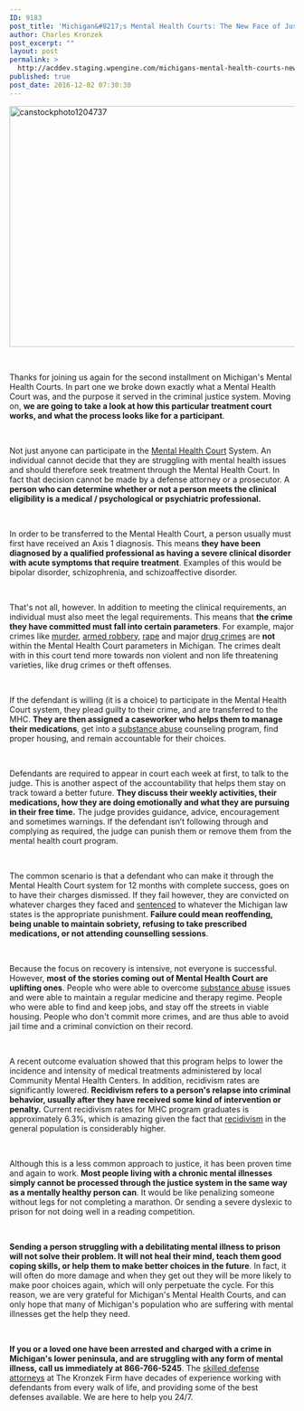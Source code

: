 ```yaml
---
ID: 9183
post_title: 'Michigan&#8217;s Mental Health Courts: The New Face of Justice 2'
author: Charles Kronzek
post_excerpt: ""
layout: post
permalink: >
  http://acddev.staging.wpengine.com/michigans-mental-health-courts-new-face-justice-2-2.html
published: true
post_date: 2016-12-02 07:30:30
---
```

<img class="alignnone size-large wp-image-9184" src="http://acddev.staging.wpengine.com/wp-content/uploads/2016/12/canstockphoto1204737-1024x681.jpg" alt="canstockphoto1204737" width="640" height="426" />

&nbsp;

<span style="font-weight: 400;">Thanks for joining us again for the second installment on Michigan's Mental Health Courts. In part one we broke down exactly what a Mental Health Court was, and the purpose it served in the criminal justice system. Moving on, </span><b>we are going to take a look at how this particular treatment court works, and what the process looks like for a participant</b><span style="font-weight: 400;">.</span>

&nbsp;

<span style="font-weight: 400;">Not just anyone can participate in the </span><a href="http://courts.mi.gov/administration/admin/op/problem-solving-courts/pages/mental-health-court.aspx" target="_blank"><span style="font-weight: 400;">Mental Health Court</span></a><span style="font-weight: 400;"> System. An individual cannot decide that they are struggling with mental health issues and should therefore seek treatment through the Mental Health Court. In fact that decision cannot be made by a defense attorney or a prosecutor. A </span><b>person who can determine whether or not a person meets the clinical eligibility is a medical / psychological or psychiatric professional.</b>

&nbsp;

<span style="font-weight: 400;">In order to be transferred to the Mental Health Court, a person usually must first have received an Axis 1 diagnosis. This means </span><b>they have been diagnosed by a qualified professional as having a severe clinical disorder with acute symptoms that require treatment</b><span style="font-weight: 400;">. Examples of this would be bipolar disorder, schizophrenia, and schizoaffective disorder.</span>

&nbsp;

<span style="font-weight: 400;">That's not all, however. In addition to meeting the clinical requirements, an individual must also meet the legal requirements. This means that </span><b>the crime they have committed must fall into certain parameters</b><span style="font-weight: 400;">. For example, major crimes like </span><a href="http://acddev.staging.wpengine.com/michigan-open-murder-attorneys.html" target="_blank"><span style="font-weight: 400;">murder</span></a><span style="font-weight: 400;">, </span><a href="http://acddev.staging.wpengine.com/michigan-armed-robbery-attorney.html" target="_blank"><span style="font-weight: 400;">armed robbery</span></a><span style="font-weight: 400;">, </span><a href="http://acddev.staging.wpengine.com/sex-crimes.html" target="_blank"><span style="font-weight: 400;">rape</span></a><span style="font-weight: 400;"> and major </span><a href="http://acddev.staging.wpengine.com/cocaine.html" target="_blank"><span style="font-weight: 400;">drug crimes</span></a><span style="font-weight: 400;"> are </span><b>not</b><span style="font-weight: 400;"> within the Mental Health Court parameters in Michigan. The crimes dealt with in this court tend more towards non violent and non life threatening varieties, like drug crimes or theft offenses.</span>

&nbsp;

<span style="font-weight: 400;">If the defendant is willing (it is a choice) to participate in the Mental Health Court system, they plead guilty to their crime, and are transferred to the MHC. </span><b>They are then assigned a caseworker who helps them to manage their medications</b><span style="font-weight: 400;">, get into a </span><a href="http://acddev.staging.wpengine.com/drug-charges.html" target="_blank"><span style="font-weight: 400;">substance abuse</span></a><span style="font-weight: 400;"> counseling program, find proper housing, and remain accountable for their choices. </span>

&nbsp;

<span style="font-weight: 400;">Defendants are required to appear in court each week at first, to talk to the judge. This is another aspect of the accountability that helps them stay on track toward a better future. </span><b>They discuss their weekly activities, their medications, how they are doing emotionally and what they are pursuing in their free time.</b><span style="font-weight: 400;"> The judge provides guidance, advice, encouragement and sometimes warnings. If the defendant isn’t following through and complying as required, the judge can punish them or remove them from the mental health court program. </span>

&nbsp;

<span style="font-weight: 400;">The common scenario is that a defendant who can make it through the Mental Health Court system for 12 months with complete success, goes on to have their charges dismissed. If they fail however, they are convicted on whatever charges they faced and </span><a href="http://acddev.staging.wpengine.com/sentencing-options.html" target="_blank"><span style="font-weight: 400;">sentenced</span></a><span style="font-weight: 400;"> to whatever the Michigan law states is the appropriate punishment. </span><b>Failure could mean reoffending, being unable to maintain sobriety, refusing to take prescribed medications, or not attending counselling sessions</b><span style="font-weight: 400;">.</span>

&nbsp;

<span style="font-weight: 400;">Because the focus on recovery is intensive, not everyone is successful. However, </span><b>most of the stories coming out of Mental Health Court are uplifting ones</b><span style="font-weight: 400;">. People who were able to overcome </span><a href="http://acddev.staging.wpengine.com/prescription-drug-abuse.html" target="_blank"><span style="font-weight: 400;">substance abuse</span></a><span style="font-weight: 400;"> issues and were able to maintain a regular medicine and therapy regime. People who were able to find and keep jobs, and stay off the streets in viable housing. People who don't commit more crimes, and are thus able to avoid jail time and a criminal conviction on their record.</span>

&nbsp;

<span style="font-weight: 400;">A recent outcome evaluation showed that this program helps to lower the incidence and intensity of medical treatments administered by local Community Mental Health Centers. In addition, recidivism rates are significantly lowered. </span><b>Recidivism refers to a person's relapse into criminal behavior, usually after they have received some kind of intervention or penalty.</b><span style="font-weight: 400;"> Current recidivism rates for MHC program graduates is approximately 6.3%, which is amazing given the fact that </span><a href="http://acddev.staging.wpengine.com/felony-information.html" target="_blank"><span style="font-weight: 400;">recidivism</span></a><span style="font-weight: 400;"> in the general population is considerably higher.</span>

&nbsp;

<span style="font-weight: 400;">Although this is a less common approach to justice, it has been proven time and again to work. </span><b>Most people living with a chronic mental illnesses simply cannot be processed through the justice system in the same way as a mentally healthy person can</b><span style="font-weight: 400;">. It would be like penalizing someone without legs for not completing a marathon. Or sending a severe dyslexic to prison for not doing well in a reading competition. </span>

&nbsp;

<b>Sending a person struggling with a debilitating mental illness to prison will not solve their problem. It will not heal their mind, teach them good coping skills, or help them to make better choices in the future</b><span style="font-weight: 400;">. In fact, it will often do more damage and when they get out they will be more likely to make poor choices again, which will only perpetuate the cycle. For this reason, we are very grateful for Michigan's Mental Health Courts, and can only hope that many of Michigan's population who are suffering with mental illnesses get the help they need.</span>

&nbsp;

<b>If you or a loved one have been arrested and charged with a crime in Michigan's lower peninsula, and are struggling with any form of mental illness, call us immediately at 866-766-5245</b><span style="font-weight: 400;">. The </span><a href="http://acddev.staging.wpengine.com/trial-attorneys.html" target="_blank"><span style="font-weight: 400;">skilled defense attorneys</span></a><span style="font-weight: 400;"> at The Kronzek Firm have decades of experience working with defendants from every walk of life, and providing some of the best defenses available. We are here to help you 24/7.</span>

&nbsp;